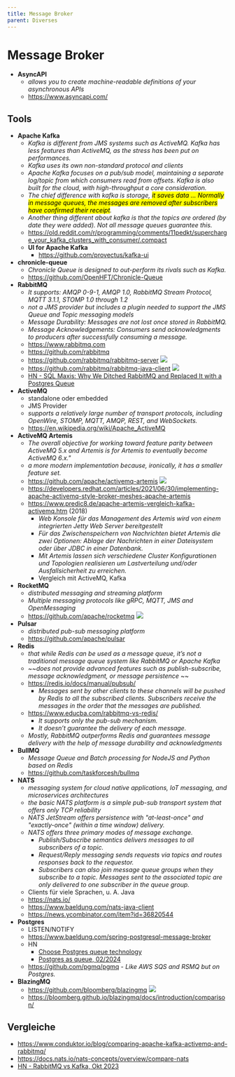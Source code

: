 ```yaml
---
title: Message Broker
parent: Diverses
---
```


# Message Broker
- **AsyncAPI**
  - *allows you to create machine-readable definitions of your asynchronous APIs* 
  - <https://www.asyncapi.com/> 

## Tools
- **Apache Kafka**
  - *Kafka is different from JMS systems such as ActiveMQ. Kafka has less features than ActiveMQ, as the stress has been put on performances.*
  - *Kafka uses its own non-standard protocol and clients*
  - *Apache Kafka focuses on a pub/sub model, maintaining a separate log/topic from which consumers read from offsets. Kafka is also built for the cloud, with high-throughput a core consideration.*
  - *The chief difference with kafka is storage, <mark>it saves data ... Normally in message queues, the messages are removed after subscribers have confirmed their receipt</mark>.*
  - *Another thing different about kafka is that the topics are ordered (by date they were added). Not all message queues guarantee this.*
  - <https://old.reddit.com/r/programming/comments/11pedkt/supercharge_your_kafka_clusters_with_consumer/.compact>
  - **UI for Apache Kafka**
    - <https://github.com/provectus/kafka-ui>
- **chronicle-queue**
  - *Chronicle Queue is designed to out-perform its rivals such as Kafka.*
  - <https://github.com/OpenHFT/Chronicle-Queue>
- **RabbitMQ**
  - *It supports: AMQP 0-9-1, AMQP 1.0, RabbitMQ Stream Protocol, MQTT 3.1.1, STOMP 1.0 through 1.2*
  - *not a JMS provider but includes a plugin needed to support the JMS Queue and Topic messaging models*
  - *Message Durability: Messages are not lost once stored in RabbitMQ.*
  - *Message Acknowledgements: Consumers send acknowledgments to producers after successfully consuming a message.*
  - <https://www.rabbitmq.com>
  - <https://github.com/rabbitmq>
  - <https://github.com/rabbitmq/rabbitmq-server> <img loading="lazy" src="https://img.shields.io/github/stars/rabbitmq/rabbitmq-server?style=flat-square"/>
  - <https://github.com/rabbitmq/rabbitmq-java-client> <img loading="lazy" src="https://img.shields.io/github/stars/rabbitmq/rabbitmq-java-client?style=flat-square"/>
  - [HN - SQL Maxis: Why We Ditched RabbitMQ and Replaced It with a Postgres Queue](https://news.ycombinator.com/item?id=35526846)
- **ActiveMQ**
  - standalone oder embedded
  - JMS Provider
  - *supports a relatively large number of transport protocols, including OpenWire, STOMP, MQTT, AMQP, REST, and WebSockets.*
  - <https://en.wikipedia.org/wiki/Apache_ActiveMQ>
- **ActiveMQ Artemis**
  - *The overall objective for working toward feature parity between ActiveMQ 5.x and Artemis is for Artemis to eventually become ActiveMQ 6.x."*
  - *a more modern implementation because, ironically, it has a smaller feature set.*
  - <https://github.com/apache/activemq-artemis> <img loading="lazy" src="https://img.shields.io/github/stars/apache/activemq-artemis?style=flat-square"/>
  - <https://developers.redhat.com/articles/2021/06/30/implementing-apache-activemq-style-broker-meshes-apache-artemis>
  - <https://www.predic8.de/apache-artemis-vergleich-kafka-activemq.htm> (2018)
    - *Web Konsole für das Management des Artemis wird von einem integrierten Jetty Web Server bereitgestellt*
    - *Für das Zwischenspeichern von Nachrichten bietet Artemis die zwei Optionen: Ablage der Nachrichten in einer Dateisystem oder über JDBC in einer Datenbank.*
    - *Mit Artemis lassen sich verschiedene Cluster Konfigurationen und Topologien realisieren um Lastverteilung und/oder Ausfallsicherheit zu erreichen.*
    - Vergleich mit ActiveMQ, Kafka
- **RocketMQ**
  - *distributed messaging and streaming platform* 
  - *Multiple messaging protocols like gRPC, MQTT, JMS and OpenMessaging* 
  - <https://github.com/apache/rocketmq> <img loading="lazy" src="https://img.shields.io/github/stars/apache/rocketmq?style=flat-square"/>
- **Pulsar**
  - *distributed pub-sub messaging platform*
  - <https://github.com/apache/pulsar>
- **Redis**
  - *that while Redis can be used as a message queue, it’s not a traditional message queue system like RabbitMQ or Apache Kafka* 
  - ~~*does not provide advanced features such as publish-subscribe, message acknowledgment, or message persistence* ~~
  - <https://redis.io/docs/manual/pubsub/>
    - *Messages sent by other clients to these channels will be pushed by Redis to all the subscribed clients. Subscribers receive the messages in the order that the messages are published.*
  - <https://www.educba.com/rabbitmq-vs-redis/>
    - *It supports only the pub-sub mechanism.*
    - *It doesn’t guarantee the delivery of each message.*
  - *Mostly, RabbitMQ outperforms Redis and guarantees message delivery with the help of message durability and acknowledgments*
- **BullMQ**
  - *Message Queue and Batch processing for NodeJS and Python based on Redis* 
  - <https://github.com/taskforcesh/bullmq> 
- **NATS**
  - *messaging system for cloud native applications, IoT messaging, and microservices architectures* 
  - *the basic NATS platform is a simple pub-sub transport system that offers only TCP reliability* 
  - *NATS JetStream offers persistence with "at-least-once" and "exactly-once" (within a time window) delivery.*
  - *NATS offers three primary modes of message exchange.*
    - *Publish/Subscribe semantics delivers messages to all subscribers of a topic.*
    - *Request/Reply messaging sends requests via topics and routes responses back to the requestor.*
    - *Subscribers can also join message queue groups when they subscribe to a topic. Messages sent to the associated topic are only delivered to one subscriber in the queue group.*
  - Clients für viele Sprachen, u. A. Java
  - <https://nats.io/>
  - <https://www.baeldung.com/nats-java-client>
  - <https://news.ycombinator.com/item?id=36820544>
- **Postgres**
  - LISTEN/NOTIFY
  - <https://www.baeldung.com/spring-postgresql-message-broker>
  - HN
    - [Choose Postgres queue technology](https://news.ycombinator.com/item?id=37636841)
    - [Postgres as queue, 02/2024](https://news.ycombinator.com/item?id=39315833)
  - <https://github.com/pgmq/pgmq> - *Like AWS SQS and RSMQ but on Postgres.*
- **BlazingMQ**
  - <https://github.com/bloomberg/blazingmq> <img loading="lazy" src="https://img.shields.io/github/stars/bloomberg/blazingmq?style=flat-square"/>
  - <https://bloomberg.github.io/blazingmq/docs/introduction/comparison/> 

## Vergleiche
- <https://www.conduktor.io/blog/comparing-apache-kafka-activemq-and-rabbitmq/>
- <https://docs.nats.io/nats-concepts/overview/compare-nats>
- [HN - RabbitMQ vs Kafka, Okt 2023](https://news.ycombinator.com/item?id=37574552)


